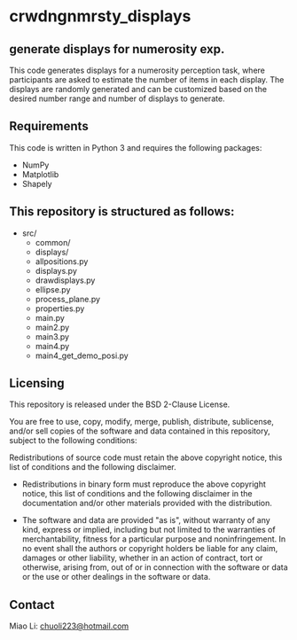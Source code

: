 # crwdngnmrsty_displays

## generate displays for numerosity exp.

This code generates displays for a numerosity perception task, where participants are asked to estimate the number of items in each display. The displays are randomly generated and can be customized based on the desired number range and number of displays to generate.

## Requirements
This code is written in Python 3 and requires the following packages:

* NumPy
* Matplotlib
* Shapely

## This repository is structured as follows:

* src/
    * common/
    * displays/
    * allpositions.py
    * displays.py
    * drawdisplays.py
    * ellipse.py
    * process_plane.py
    * properties.py
    * main.py
    * main2.py
    * main3.py
    * main4.py
    * main4_get_demo_posi.py

## Licensing

This repository is released under the BSD 2-Clause License.

You are free to use, copy, modify, merge, publish, distribute, sublicense, and/or sell copies of the software and data contained in this repository, subject to the following conditions:

Redistributions of source code must retain the above copyright notice, this list of conditions and the following disclaimer.

* Redistributions in binary form must reproduce the above copyright notice, this list of conditions and the following disclaimer in the documentation and/or other materials provided with the distribution.

* The software and data are provided "as is", without warranty of any kind, express or implied, including but not limited to the warranties of merchantability, fitness for a particular purpose and noninfringement. In no event shall the authors or copyright holders be liable for any claim, damages or other liability, whether in an action of contract, tort or otherwise, arising from, out of or in connection with the software or data or the use or other dealings in the software or data.


## Contact

Miao Li: chuoli223@hotmail.com